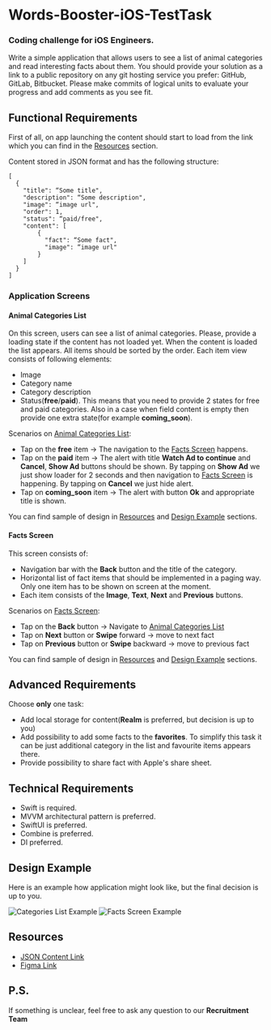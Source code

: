 # Words-Booster-iOS-TestTask
### Coding challenge for iOS Engineers.

Write a simple application that allows users to see a list of animal categories and read interesting facts about them. You should provide your solution as a link to a public repository on any git hosting service you prefer: GitHub, GitLab, Bitbucket. Please make commits of logical units to evaluate your progress and add comments as you see fit.

## Functional Requirements

First of all, on app launching the content should start to load from the link which you can find in the [Resources](#resources) section.

Content stored in JSON format and has the following structure:
```
[
  {
    "title": “Some title",
    "description": “Some description",
    "image": “image url",
    "order": 1,
    "status": “paid/free",
    "content": [
        {
          "fact": “Some fact",
          "image": “image url"
        }
    ]
  }
]
```

### Application Screens
#### Animal Categories List 
On this screen, users can see a list of animal categories. Please, provide a loading state if the content has not loaded yet. When the content is loaded the list appears. All items should be sorted by the order. Each item view consists of following elements:
  - Image
  - Category name
  - Category description
  - Status(**free**/**paid**). This means that you need to provide 2 states for free and paid categories. Also in a case when field content is empty then provide one extra state(for example **coming_soon**).

Scenarios on [Animal Categories List](#animal-categories-list):
  - Tap on the **free** item -> The navigation to the [Facts Screen](#facts-screen) happens.
  - Tap on the **paid** item -> The alert with title **Watch Ad to continue** and **Cancel**, **Show Ad** buttons should be shown. By tapping on **Show Ad** we just show loader for 2 seconds and then navigation to [Facts Screen](#facts-screen) is happening. By tapping on **Cancel** we just hide alert.
  - Tap on **coming_soon** item -> The alert with button **Ok** and appropriate title is shown.

You can find sample of design in [Resources](#resources) and [Design Example](#design-example) sections.

#### Facts Screen  
This screen consists of:
  - Navigation bar with the **Back** button and the title of the category.
  - Horizontal list of fact items that should be implemented in a paging way. Only one item has to be shown on screen at the moment. 
  - Each item consists of the **Image**, **Text**, **Next** and **Previous** buttons.

Scenarios on [Facts Screen](#facts-screen):
  - Tap on the **Back** button -> Navigate to [Animal Categories List](#animal-categories-list)
  - Tap on **Next** button or **Swipe** forward -> move to next fact
  - Tap on **Previous** button or **Swipe** backward -> move to previous fact

You can find sample of design in [Resources](#resources) and [Design Example](#design-example) sections.

## Advanced Requirements
Choose **only** one task:
- Add local storage for content(**Realm** is preferred, but decision is up to you)
- Add possibility to add some facts to the **favorites**. To simplify this task it can be just additional category in the list and favourite items appears there.
- Provide possibility to share fact with Apple's share sheet.

## Technical Requirements

- Swift is required.
- MVVM architectural pattern is preferred.
- SwiftUI is preferred.
- Combine is preferred.
- DI preferred.

## Design Example

Here is an example how application might look like, but the final decision is up to you.

![Сategories List Example](categories_list.png)
![Facts Screen Example](facts.png)

## Resources
- [JSON Content Link](https://drive.google.com/uc?export=download&id=12L7OflAsIxPOF47ssRdKyjXoWbUrq4V5)
- [Figma Link](https://www.figma.com/file/tCZyyMoGAuHiOnY6zSg65A/Words-Booster-Test-Task-iOS?node-id=0%3A1)

## P.S.
If something is unclear, feel free to ask any question to our **Recruitment Team**
